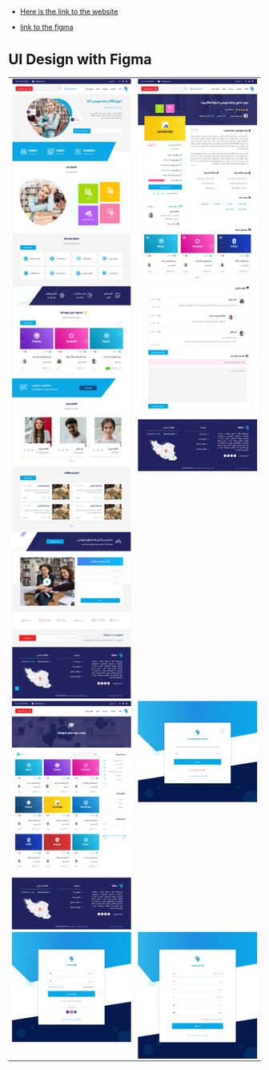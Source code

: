 * [Here is the link to the website](https://alfawinner.sepehracademy.ir/)

* [link to the figma](https://www.figma.com/file/zY7YqfxgTkvusNXMjORZSU/Alpha-Website?node-id=0%3A1&t=YJaCjTogDckdnRRO-1)

# UI Design with Figma

  <table style="padding: 0; border=0;">
  <tr style="padding: 10; border=0;">
    <td valign="top"><img src="UI/HomePage.png" title="Design" width="500" style="display: inline-block; margin: 0 auto; vertical-align:top;"></td>
    <td valign="top"><img src="UI/CourseDetail.png" title="Design" width="500" style="display: inline-block; margin: 0 auto; vertical-align:top;"></td>
  </tr>
  
  
  <tr>
    <td valign="top"><img src="UI/CourseList.png" title="Design" width="500" style="display: inline-block; margin: 0 auto; vertical-align:top;"></td>
    <td valign="top"><img src="UI/Forgot Password.png" title="Design" width="500" style="display: inline-block; margin: 0 auto; vertical-align:top;"></td>
  </tr>
  
  
  <tr>    
      <td valign="top"><img src="UI/Sign In.png" title="Design" width="500" style="display: inline-block; margin: 0 auto; vertical-align:top;"></td>
      <td valign="top"><img src="UI/Sign Up.png" title="Design" width="500" style="display: inline-block; margin: 0 auto; vertical-align:top;"></td>
  </tr>
 </table>


